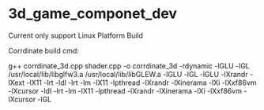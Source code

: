 # 3d_game_componet_dev
Current only support Linux Platform Build

Corrdinate build cmd:

g++ corrdinate_3d.cpp  shader.cpp  -o corrdinate_3d -rdynamic -lGLU -lGL /usr/local/lib/libglfw3.a /usr/local/lib/libGLEW.a -lGLU -lGL -lGLU -lXrandr -lXext -lX11 -lrt -ldl -lrt -lm -lX11 -lpthread -lXrandr -lXinerama -lXi -lXxf86vm -lXcursor -ldl -lrt -lm -lX11 -lpthread -lXrandr -lXinerama -lXi -lXxf86vm -lXcursor -lGL
